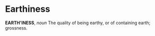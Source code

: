 # Earthiness

**EARTH'INESS**, _noun_ The quality of being earthy, or of containing earth; grossness.